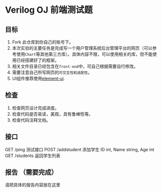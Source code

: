#  Verilog OJ 前端测试题

## 目标

1. Fork 此仓库到你自己的账号下。
2. 本次实验的主要任务是完成写一个用户管理系统后台管理平台的网页（可以参考使用`Chart`等其他第三方库）。具体内容不限，可以使用相关的库，但不能使用已经搭建好了的框架。
3. 相关文件目录已经包含在`front-end`中，可自己根据需要自行修改。
4. 需要注意自己所写网页的`可交互性和适配性`。
5. UI组件推荐使用[element-ui](<https://element.eleme.cn/#/zh-CN/component/installation>).

## 检查

1. 检查网页设计完成进度。
2. 检查代码是否易读，美观，具有鲁棒性等。
3. 检查代码注释文档。

## 接口
GET /ping 测试接口
POST /addstudent  添加学生 ID int, Name string, Age int
GET /students  返回学生列表

## 报告 （需要完成）

请把具体的报告内容放在这里